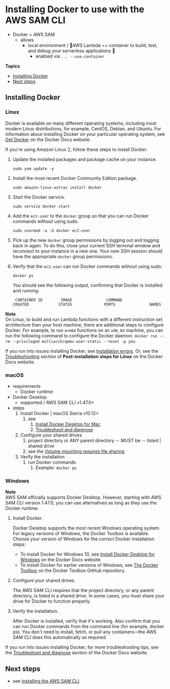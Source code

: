 # Installing Docker to use with the AWS SAM CLI<a name="install-docker"></a>

* Docker + AWS SAM
  * allows
    * local environment / 👀AWS Lambda == container to build, test, and debug your serverless applications 👀
      * enabled via `... --use-container`

**Topics**
+ [Installing Docker](#install-docker-instructions)
+ [Next steps](#install-docker-next-steps)

## Installing Docker<a name="install-docker-instructions"></a>

### Linux<a name="install-docker-instructions-linux"></a>

Docker is available on many different operating systems, including most modern Linux distributions, for example, CentOS, Debian, and Ubuntu\. For information about installing Docker on your particular operating system, see [Get Docker](https://docs.docker.com/get-docker/) on the Docker Docs website\.

If you're using Amazon Linux 2, follow these steps to install Docker:

1. Update the installed packages and package cache on your instance\.

   ```
   sudo yum update -y
   ```

1. Install the most recent Docker Community Edition package\.

   ```
   sudo amazon-linux-extras install docker
   ```

1. Start the Docker service\.

   ```
   sudo service docker start
   ```

1. Add the `ec2-user` to the `docker` group so that you can run Docker commands without using sudo\.

   ```
   sudo usermod -a -G docker ec2-user
   ```

1. Pick up the new `docker` group permissions by logging out and logging back in again\. To do this, close your current SSH terminal window and reconnect to your instance in a new one\. Your new SSH session should have the appropriate `docker` group permissions\.

1. Verify that the `ec2-user` can run Docker commands without using sudo\.

   ```
   docker ps
   ```

   You should see the following output, confirming that Docker is installed and running:

   ```
    CONTAINER ID        IMAGE               COMMAND             CREATED             STATUS              PORTS               NAMES
   ```

**Note**  
On Linux, to build and run Lambda functions with a different instruction set architecture than your host machine, there are additional steps to configure Docker\. For example, to run `arm64` functions on an `x86_64` machine, you can run the following command to configure the Docker daemon: `docker run --rm --privileged multiarch/qemu-user-static --reset -p yes`\.

If you run into issues installing Docker, see [Installation errors](sam-cli-troubleshooting.md#sam-cli-troubleshoot-install)\. Or, see the [Troubleshooting](https://docs.docker.com/engine/install/linux-postinstall/#troubleshooting) section of **Post\-installation steps for Linux** on the Docker Docs website\.

### macOS<a name="install-docker-instructions-macos"></a>

* requirements
  * Docker runtime
* Docker Desktop
  * supported / AWS SAM CLI v1.47.0+
* steps
  1. Install Docker | macOS Sierra v10.12+
     1. see
        1. [Install Docker Desktop for Mac](https://docs.docker.com/docker-for-mac/install/)
        2. [Troubleshoot and diagnose](https://docs.docker.com/docker-for-mac/troubleshoot/)
  2. Configure your shared drives
     1. project directory or ANY parent directory -- MUST be -- listed | shared drive
     2. see the [ Volume mounting requires file sharing](https://docs.docker.com/desktop/troubleshoot/topics/#volume-mounting-requires-file-sharing-for-any-project-directories-outside-of-home)
  3. Verify the installation
     1. run Docker commands
        1. _Example:_ `docker ps`

### Windows<a name="install-docker-instructions-windows"></a>

**Note**  
AWS SAM officially supports Docker Desktop\. However, starting with AWS SAM CLI version 1\.47\.0, you can use alternatives as long as they use the Docker runtime\.

1. Install Docker\.

   Docker Desktop supports the most recent Windows operating system\. For legacy versions of Windows, the Docker Toolbox is available\. Choose your version of Windows for the correct Docker installation steps:
   + To install Docker for Windows 10, see [Install Docker Desktop for Windows](https://docs.docker.com/docker-for-windows/install/) on the Docker Docs website\.
   + To install Docker for earlier versions of Windows, see [The Docker Toolbox](https://github.com/docker-archive/toolbox) on the Docker Toolbox GitHub repository\.

1. Configure your shared drives\.

   The AWS SAM CLI requires that the project directory, or any parent directory, is listed in a shared drive\. In some cases, you must share your drive for Docker to function properly\.

1. Verify the installation\.

   After Docker is installed, verify that it's working\. Also confirm that you can run Docker commands from the command line \(for example, docker ps\)\. You don't need to install, fetch, or pull any containers—the AWS SAM CLI does this automatically as required\.

If you run into issues installing Docker, for more troubleshooting tips, see the [Troubleshoot and diagnose](https://docs.docker.com/docker-for-mac/troubleshoot/) section of the Docker Docs website\.

## Next steps<a name="install-docker-next-steps"></a>

* see [Installing the AWS SAM CLI](install-sam-cli.md)\.